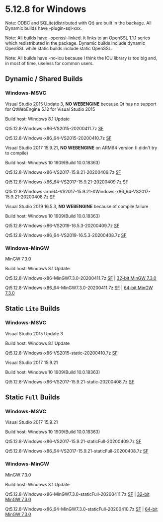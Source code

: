 # 5.12.8 for Windows

Note: ODBC and SQLite(distributed with Qt) are built in the backage. All Dynamic builds have -plugin-sql-xxx.

Note: All builds have -openssl-linked. It links to an OpenSSL 1.1.1 series which redistributed in the package. Dynamic builds include dynamic OpenSSL while static builds include static OpenSSL.

Note: All builds have -no-icu because I think the ICU library is too big and, in most of time, useless for common users.

## Dynamic / Shared Builds

### Windows-MSVC

Visual Studio 2015 Update 3, __NO WEBENGINE__ because Qt has no support for QtWebEngine 5.12 for Visual Studio 2015

Build host: Windows 8.1 Update

Qt5.12.8-Windows-x86-VS2015-20200411.7z [SF](https://sourceforge.net/projects/fsu0413-qtbuilds/files/Qt5.12/Windows-x86/Qt5.12.8-Windows-x86-VS2015-20200411.7z)

Qt5.12.8-Windows-x86_64-VS2015-20200410.7z [SF](https://sourceforge.net/projects/fsu0413-qtbuilds/files/Qt5.12/Windows-x86_64/Qt5.12.8-Windows-x86_64-VS2015-20200410.7z)

Visual Studio 2017 15.9.21, __NO WEBENGINE__ on ARM64 version (I didn't try to compile)

Build host: Windows 10 1909(Build 10.0.18363)

Qt5.12.8-Windows-x86-VS2017-15.9.21-20200409.7z [SF](https://sourceforge.net/projects/fsu0413-qtbuilds/files/Qt5.12/Windows-x86/Qt5.12.8-Windows-x86-VS2017-15.9.21-20200409.7z)

Qt5.12.8-Windows-x86_64-VS2017-15.9.21-20200409.7z [SF](https://sourceforge.net/projects/fsu0413-qtbuilds/files/Qt5.12/Windows-x86_64/Qt5.12.8-Windows-x86_64-VS2017-15.9.21-20200409.7z)

Qt5.12.8-Windows-arm64-VS2017-15.9.21-XWindows-x86_64-VS2017-15.9.21-20200408.7z [SF](https://sourceforge.net/projects/fsu0413-qtbuilds/files/Qt5.12/Windows-arm64/Qt5.12.8-Windows-arm64-VS2017-15.9.21-XWindows-x86_64-VS2017-15.9.21-20200408.7z)

Visual Studio 2019 16.5.3, __NO WEBENGINE__ because of compile failure

Build host: Windows 10 1909(Build 10.0.18363)

Qt5.12.8-Windows-x86-VS2019-16.5.3-20200409.7z [SF](https://sourceforge.net/projects/fsu0413-qtbuilds/files/Qt5.12/Windows-x86/Qt5.12.8-Windows-x86-VS2019-16.5.3-20200409.7z)

Qt5.12.8-Windows-x86_64-VS2019-16.5.3-20200408.7z [SF](https://sourceforge.net/projects/fsu0413-qtbuilds/files/Qt5.12/Windows-x86_64/Qt5.12.8-Windows-x86_64-VS2019-16.5.3-20200408.7z)

### Windows-MinGW

MinGW 7.3.0

Build host: Windows 8.1 Update

Qt5.12.8-Windows-x86-MinGW7.3.0-20200411.7z [SF](https://sourceforge.net/projects/fsu0413-qtbuilds/files/Qt5.12/Windows-x86/Qt5.12.8-Windows-x86-MinGW7.3.0-20200411.7z) | [32-bit MinGW 7.3.0](https://sourceforge.net/projects/mingw-w64/files/Toolchains%20targetting%20Win32/Personal%20Builds/mingw-builds/7.3.0/threads-posix/dwarf/i686-7.3.0-release-posix-dwarf-rt_v5-rev0.7z)

Qt5.12.8-Windows-x86_64-MinGW7.3.0-20200411.7z [SF](https://sourceforge.net/projects/fsu0413-qtbuilds/files/Qt5.12/Windows-x86_64/Qt5.12.8-Windows-x86_64-MinGW7.3.0-20200411.7z) | [64-bit MinGW 7.3.0](https://sourceforge.net/projects/mingw-w64/files/Toolchains%20targetting%20Win64/Personal%20Builds/mingw-builds/7.3.0/threads-posix/seh/x86_64-7.3.0-release-posix-seh-rt_v5-rev0.7z)

## Static `Lite` Builds

### Windows-MSVC

Visual Studio 2015 Update 3

Build host: Windows 8.1 Update

Qt5.12.8-Windows-x86-VS2015-static-20200410.7z [SF](https://sourceforge.net/projects/fsu0413-qtbuilds/files/Qt5.12/Windows-x86/Qt5.12.8-Windows-x86-VS2015-static-20200410.7z)

Visual Studio 2017 15.9.21

Build host: Windows 10 1909(Build 10.0.18363)

Qt5.12.8-Windows-x86-VS2017-15.9.21-static-20200408.7z [SF](https://sourceforge.net/projects/fsu0413-qtbuilds/files/Qt5.12/Windows-x86/Qt5.12.8-Windows-x86-VS2017-15.9.21-static-20200408.7z)

## Static `Full` Builds

### Windows-MSVC

Visual Studio 2017 15.9.21

Build host: Windows 10 1909(Build 10.0.18363)

Qt5.12.8-Windows-x86-VS2017-15.9.21-staticFull-20200409.7z [SF](https://sourceforge.net/projects/fsu0413-qtbuilds/files/Qt5.12/Windows-x86/Qt5.12.8-Windows-x86-VS2017-15.9.21-staticFull-20200409.7z)

Qt5.12.8-Windows-x86_64-VS2017-15.9.21-staticFull-20200408.7z [SF](https://sourceforge.net/projects/fsu0413-qtbuilds/files/Qt5.12/Windows-x86_64/Qt5.12.8-Windows-x86_64-VS2017-15.9.21-staticFull-20200408.7z)

### Windows-MinGW

MinGW 7.3.0

Build host: Windows 8.1 Update

Qt5.12.8-Windows-x86-MinGW7.3.0-staticFull-20200411.7z [SF](https://sourceforge.net/projects/fsu0413-qtbuilds/files/Qt5.12/Windows-x86/Qt5.12.8-Windows-x86-MinGW7.3.0-staticFull-20200411.7z) | [32-bit MinGW 7.3.0](https://sourceforge.net/projects/mingw-w64/files/Toolchains%20targetting%20Win32/Personal%20Builds/mingw-builds/7.3.0/threads-posix/dwarf/i686-7.3.0-release-posix-dwarf-rt_v5-rev0.7z)

Qt5.12.8-Windows-x86_64-MinGW7.3.0-staticFull-20200410.7z [SF](https://sourceforge.net/projects/fsu0413-qtbuilds/files/Qt5.12/Windows-x86_64/Qt5.12.8-Windows-x86_64-MinGW7.3.0-staticFull-20200410.7z) | [64-bit MinGW 7.3.0](https://sourceforge.net/projects/mingw-w64/files/Toolchains%20targetting%20Win64/Personal%20Builds/mingw-builds/7.3.0/threads-posix/seh/x86_64-7.3.0-release-posix-seh-rt_v5-rev0.7z)
